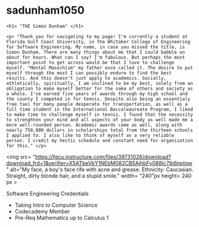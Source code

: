 # sadunham1050
<!DOCTYPE html>

<html lang="en-US">
<meta charset="UTF-8">
<head>
  <link rel="stylesheet" type="text/css" href="myStyles.css">
</head>

    <h1> "THE Simon Dunham" </h1>

    <p> "Thank you for navigating to my page! I'm currently a student at Florida Gulf Coast University, in the Whitaker College of Engineering for Software Engineering. My name, in case you missed the title, is Simon Dunham. There are many things about me that I could babble on about for hours. What can I say? I'm fabulous. But perhaps the most important point to get across would be that I love to challenge myself. "Mental Masochism" my father once called it. The desire to put myself through the most I can possibly endure to find the best results. And this doesn't just apply to academics. Socially, athletically, spiritually, I am inclined to be my best, solely from an obligation to make myself better for the sake of others and society as a whole. I've earned five years of awards through my high school and the county I competed in for tennis. Despite also being an essentialy free taxi for many people desperate for transportation, as well as a full time student in the International Baccaleaureate Program, I liked to make time to challenge myself in tennis. I found that the necessity to strenghten your mind and all aspects of your body as well made me a more well-rounded person. Academic awards came as well, along with nearly 750,000 dollars in scholarships total from the thirteen schools I applied to. I also like to think of myself as a very reliable person. I credit my hectic schedule and constant need for organization for this." </p>

<img src= "https://fgcu.instructure.com/files/39731026/download?download_frd=1&verifier=X5ATbeVkY1NEbM082CB5AjhbFy088lc7lb6nptqw" alt="My face, a boy's face rife with acne and grease. Ethnicity: Caucasian. Straight, dirty blonde hair, and a stupid smile." width= "240"px height= 240 px >

<head>Software Engineering Credentials</head>    
<ul>
    <li>Taking Intro to Computer Science</li>
    <li>Codecademy Member</li>
    <li>Pre-Req Mathematics up to Calculus 1</li>
</ul>

